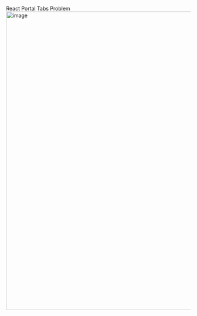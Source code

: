 React Portal
Tabs Problem
<img width="683" height="813" alt="image" src="https://github.com/user-attachments/assets/add98a51-b5a1-488d-af9f-31162ec9639c" />
